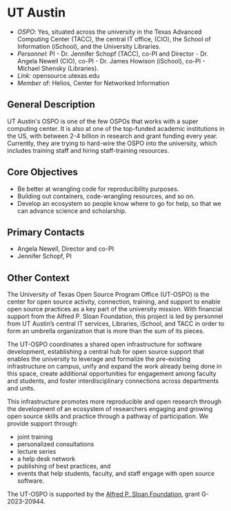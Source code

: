 # UT Austin

- *OSPO*: Yes, situated across the university in the Texas Advanced Computing Center (TACC), the central IT office, (CIO), the School of Information (iSchool), and the University Libraries.
- *Personnel*: PI - Dr. Jennifer Schopf (TACC), co-PI and Director - Dr. Angela Newell (CIO), co-PI - Dr. James Howison (iSchool), co-PI - Michael Shensky (Libraries).
- *Link*: opensource.utexas.edu
- *Member* of: Helios, Center for Networked Information

## General Description

UT Austin's OSPO is one of the few OSPOs that works with a super computing center. It is also at one of the top-funded academic institutions in the US, with between 2-4 billion in research and grant funding every year. Currently, they are trying to hard-wire the OSPO into the university, which includes training staff and hiring staff-training resources.

## Core Objectives

- Be better at wrangling code for reproducibility purposes.
- Building out containers, code-wrangling resources, and so on.
- Develop an ecosystem so people know where to go for help, so that we can advance science and scholarship.

## Primary Contacts

- Angela Newell, Director and co-PI
- Jennifer Schopf, PI

## Other Context

The University of Texas Open Source Program Office (UT-OSPO) is the center for open source activity, connection, training, and support to enable open source practices as a key part of the university mission. With financial support from the Alfred P. Sloan Foundation, this project is led by personnel from UT Austin’s central IT services, Libraries, iSchool, and TACC in order to form an umbrella organization that is more than the sum of its pieces.

The UT-OSPO coordinates a shared open infrastructure for software development, establishing a central hub for open source support that enables the university to leverage and formalize the pre-existing infrastructure on campus, unify and expand the work already being done in this space, create additional opportunities for engagement among faculty and students, and foster interdisciplinary connections across departments and units.

This infrastructure promotes more reproducible and open research through the development of an ecosystem of researchers engaging and growing open source skills and practice through a pathway of participation. We provide support through:

- joint training
- personalized consultations
- lecture series
- a help desk network
- publishing of best practices, and
- events that help students, faculty, and staff engage with open source software.

The UT-OSPO is supported by the [Alfred P. Sloan Foundation](http://sloan.org/), grant G-2023-20944.
